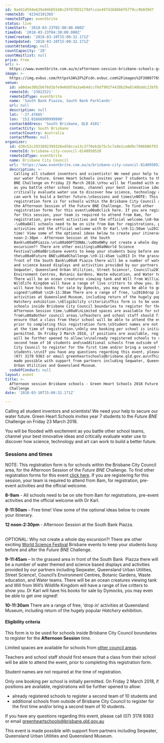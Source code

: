 ```yaml
---
id: 9ad41d594e629a94b85540c29f87055279dfca1e49742b68b6f6779cc9b039d7
remoteId: '42342101365'
remoteIdType: eventbrite
status: live
timeStart: '2018-03-23T02:00:00.000Z'
timeEnd: '2018-03-23T04:30:00.000Z'
timeCreated: '2018-03-10T15:00:32.171Z'
timeUpdated: '2018-03-10T15:00:32.171Z'
countAttending: null
countCapacity: '20'
countWaitlist: null
price: Free
url: >-
  https://www.eventbrite.com.au/e/afternoon-session-brisbane-schools-green-heart-schools-2018-future-bne-challenge-tickets-42342101365?aff=ebapi
image: >-
  https://img.evbuc.com/https%3A%2F%2Fcdn.evbuc.com%2Fimages%2F39807769%2F142127969930%2F1%2Foriginal.jpg?s=7f985f1e7c7f5074ce58f56ea89529bf
venue:
  id: a80dae30b2b676d1bfe9e0ddfda3a4b4dccf6df992f4428b29e8140bddc22bfb
  remoteId: '23022521'
  remoteIdType: eventbrite
  name: 'South Bank Piazza, South Bank Parklands'
  url: null
  description: null
  lat: '-27.47665'
  lon: '153.01666999999998'
  contactAddress: 'South Brisbane, QLD 4101'
  contactCity: South Brisbane
  contactCountry: Australia
  contactPhone: null
organizer:
  id: d30c52c2933892399326ed58cca13c3770eb1b75c5c7a9e1ce0d9c7906086f03
  remoteId: brisbane-city-council-8140950520
  remoteIdType: eventbrite
  name: Brisbane City Council
  url: 'https://www.eventbrite.com.au/o/brisbane-city-council-8140950520'
  description: >-
    Calling all student inventors and scientists! We need your help to secure
    our water future. Green Heart Schools invites year 7 students to the Future
    BNE Challenge on Friday 23 March 2018.\nYou will be flooded with excitement
    as you battle other school teams, channel your best innovative ideas and
    critically evaluate water use to discover how science, technology and art
    can work to build a better future.\nSessions and times\nNOTE: This
    registration form is for schools within the Brisbane City Council area, for
    the Afternoon Session of the Future BNE Challenge. To find other
    registration forms for this event\u00a0click here. If you are registering
    for this session, your team is required to attend from 8am, for
    registration, pre-event activities and the official welcome.\n8-9am
    -\u00a0All schools need to be on site from 8am for registrations, pre-event
    activities and the official welcome with Dr Karl.\n9-11:50am \u2013 Free
    time! View some of the optional ideas below to create your itinerary.\n12
    noon-2:30pm - Afternoon Session at the South
    Bank\u00a0Piazza.\n\u00a0OPTIONAL:\u00a0Why not create a whole day
    excursion?! There are other exciting\u00a0World Science
    Festival\u00a0Brisbane events to keep your students busy before and after
    the\u00a0Future BNE\u00a0Challenge.\n9-11:45am \u2013 In the grassed area in
    front of the South Bank\u00a0 Piazza there will be a number of water themed
    and science based displays and activities provided by our partners including
    Seqwater, Queensland Urban Utilities, Street Science!, Council\u2019s
    Environment Centres, Botanic Gardens, Waste education, and Water teams.
    There will be an ocean creatures viewing tank and Will from Will\u2019s
    Wildlife Kingdom will have a range of live critters to show you. Dr Karl
    will have his books for sale by Dymocks, you may even be able to get one
    signed!\u00a0 \n10-11:30am There are a range of free, \u2018drop in\u2019
    activities at Queensland Museum, including return of the hugely popular
    Hatchery exhibition.\nEligibility criteria\nThis form is to be used for
    schools inside Brisbane City Council boundaries to register for the
    Afternoon Session time.\u00a0\nLimited spaces are available for schools
    from\u00a0other council areas.\nTeachers and school staff should first
    ensure that a class from their school will be able to attend the event,
    prior to completing this registration form.\nStudent names are not required
    at the time of registration.\nOnly one booking per school is initially
    permitted. On Friday 2 March 2018, if positions are available, registrations
    will be further opened to allow:\n\nalready registered schools to register a
    second team of 10 students and\nadditional schools from outside of Brisbane
    City Council to register for the first time and/or bring a second team of 10
    students.\n\nIf you have any questions regarding this event, please call
    (07) 3178 9363 or email greenheartschools@brisbane.qld.gov.au\nThis event is
    made possible with support from partners including Seqwater, Queensland
    Urban Utilities and Queensland Museum.
  codeOfConduct: null
layout: event
title: >-
  Afternoon session Brisbane schools - Green Heart Schools 2018 Future BNE
  Challenge
date: '2018-03-10T15:00:32.171Z'

---
```

<P>Calling all student inventors and scientists! We need your help to secure our water future. Green Heart Schools invites year 7 students to the <I>Future BNE</I> Challenge on Friday 23 March 2018.</P>
<P CLASS="MsoNormal"><SPAN>You will be flooded with excitement as you battle other school teams, channel your best innovative ideas and critically evaluate water use to discover how science, technology and art can work to build a better future.</SPAN></P>
<H3>Sessions and times</H3>
<P CLASS="MsoNormal">NOTE: This registration form is for schools within the Brisbane City Council area, for the Afternoon Session of the <I>Future BNE</I> Challenge. To find other registration forms for this event <A HREF="https://www.brisbane.qld.gov.au/environment-waste/be-clean-green-brisbane/green-schools/schools-events-competitions/future-bne-challenge-world-science-festival-brisbane" TARGET="_blank" REL="noreferrer noopener nofollow noopener noreferrer nofollow">click here</A>. If you are registering for this session, your team is required to attend from 8am, for registration, pre-event activities and the official welcome.</P>
<P CLASS="MsoNormal"><STRONG>8-9am</STRONG><SPAN> -<SPAN> </SPAN><SPAN>All schools need to be on site from 8am for registrations, pre-event activities and the official welcome with Dr Karl.</SPAN></SPAN></P>
<P CLASS="MsoNormal"><STRONG>9-11:50am</STRONG><SPAN> – Free time! View some of the optional ideas below to create your itinerary.</SPAN></P>
<P CLASS="MsoNormal"><STRONG>12 noon-2:30pm </STRONG><SPAN>- Afternoon Session at the <SPAN>South Bank </SPAN><SPAN>Piazza</SPAN>.</SPAN></P>
<P CLASS="MsoNormal"><SPAN> <BR></SPAN><SPAN>OPTIONAL: </SPAN><SPAN>Why not create a whole day excursion?! There are other exciting </SPAN><A HREF="http://www.worldsciencefestival.com.au/" TARGET="_blank" REL="noreferrer noopener nofollow noopener noreferrer nofollow">World Science Festival</A><SPAN> Brisbane events to keep your students busy before and after the </SPAN><I>Future BNE</I><SPAN> Challenge.</SPAN></P>
<P CLASS="MsoNormal"><STRONG>9-11:45am</STRONG><SPAN> – In the grassed area in front of the South Bank  Piazza there will be a number of water themed and science based displays and activities provided by our partners including Seqwater, Queensland Urban Utilities, Street Science!, Council’s Environment Centres, Botanic Gardens, Waste education, and Water teams. There will be an ocean creatures viewing tank and Will from Will’s Wildlife Kingdom will have a range of live critters to show you. Dr Karl will have his books for sale by Dymocks, you may even be able to get one signed!  </SPAN></P>
<P CLASS="MsoNormal"><STRONG>10-11:30am</STRONG> There are a range of free, ‘drop in’ activities at Queensland Museum, including return of the hugely popular <I>Hatchery</I> exhibition.</P>
<H4>Eligibility criteria</H4>
<P CLASS="MsoNormal"><SPAN>This form is to be used for schools inside Brisbane City Council boundaries to register for the <STRONG>Afternoon Session</STRONG> time. </SPAN></P>
<P CLASS="MsoNormal">Limited spaces are available for schools from <A HREF="https://www.brisbane.qld.gov.au/environment-waste/be-clean-green-brisbane/green-schools/schools-events-competitions/future-bne-challenge-world-science-festival-brisbane" TARGET="_blank" REL="noreferrer noopener nofollow noopener noreferrer nofollow">other council areas</A>.</P>
<P CLASS="MsoNormal">Teachers and school staff should first ensure that a class from their school will be able to attend the event, prior to completing this registration form.</P>
<P CLASS="MsoNormal"><SPAN>Student names are not required at the time of registration.</SPAN></P>
<P CLASS="MsoNormal"><SPAN>Only one booking per school is initially permitted. On Friday 2 March 2018, if positions are available, registrations will be further opened to allow:</SPAN></P>
<UL>
<LI><SPAN>already registered schools to register a second team of 10 students and</SPAN></LI>
<LI><SPAN>additional schools from outside of Brisbane City Council to register for the first time and/or bring a second team of 10 students.</SPAN></LI>
</UL>
<P CLASS="MsoNormal"><SPAN>If you have any questions regarding this event, please call (07) 3178 9363 or email </SPAN><SPAN><A HREF="mailto:greenheartschools@brisbane.qld.gov.au" TARGET="_blank" REL="noreferrer noopener nofollow noopener noreferrer nofollow">greenheartschools@brisbane.qld.gov.au</A></SPAN></P>
<P CLASS="MsoNormal"><SPAN>This event is made possible with support from partners including Seqwater, Queensland Urban Utilities and Queensland Museum.</SPAN></P>
